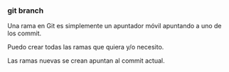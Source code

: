 ### git branch
Una rama en Git es simplemente un apuntador móvil apuntando a uno de los commit.

Puedo crear todas las ramas que quiera y/o necesito.

Las ramas nuevas se crean apuntan al commit actual.